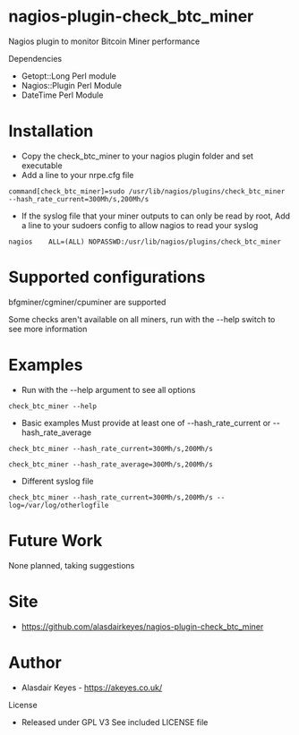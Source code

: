 # nagios-plugin-check_btc_miner
Nagios plugin to monitor Bitcoin Miner performance


Dependencies
- Getopt::Long Perl module
- Nagios::Plugin Perl Module
- DateTime Perl Module


# Installation
- Copy the check_btc_miner to your nagios plugin folder and set executable
- Add a line to your nrpe.cfg file
```
command[check_btc_miner]=sudo /usr/lib/nagios/plugins/check_btc_miner --hash_rate_current=300Mh/s,200Mh/s
```
- If the syslog file that your miner outputs to can only be read by root, Add a line to your sudoers config to allow nagios to read your syslog
```
nagios    ALL=(ALL) NOPASSWD:/usr/lib/nagios/plugins/check_btc_miner
```

# Supported configurations
bfgminer/cgminer/cpuminer are supported

Some checks aren't available on all miners, run with the --help switch to see more information

# Examples

- Run with the --help argument to see all options
```
check_btc_miner --help
```

- Basic examples
Must provide at least one of --hash_rate_current or --hash_rate_average
```
check_btc_miner --hash_rate_current=300Mh/s,200Mh/s
```
```
check_btc_miner --hash_rate_average=300Mh/s,200Mh/s
```
- Different syslog file
```
check_btc_miner --hash_rate_current=300Mh/s,200Mh/s --log=/var/log/otherlogfile
```

# Future Work
None planned, taking suggestions

# Site
- https://github.com/alasdairkeyes/nagios-plugin-check_btc_miner

# Author
- Alasdair Keyes - https://akeyes.co.uk/


License
- Released under GPL V3 
  See included LICENSE file

